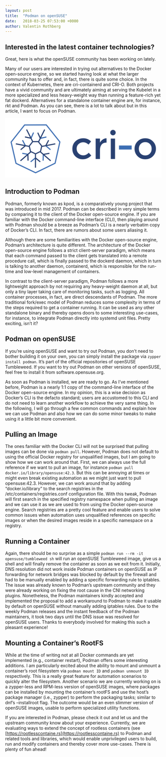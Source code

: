 ```yaml
---
layout: post
title:  "Podman on openSUSE"
date:   2018-03-25 07:53:00 +0000
author: Valentin Rothberg
---
```

## Interested in the latest container technologies?

Great, here is what the openSUSE community has been working on lately.

Many of our users are interested in trying out alternatives to the Docker open-source engine, so we started having look at what the larger community has to offer and, in fact, there is quite some choice. In the context of Kubernetes, there are cri-containerd and CRI-O. Both projects have a vivid community and are ultimately aiming at serving the Kubelet in a more specialized and less heavy-weight way than running a feature-rich yet fat dockerd. Alternatives for a standalone container engine are, for instance, rkt and Podman. As you can see, there is a lot to talk about but in this article, I want to focus on Podman.

![CRI-O](/assets/images/criologo.svg)

## Introduction to Podman

Podman, formerly known as kpod, is a comparatively young project that was introduced in mid 2017. Podman can be described in very simple terms by comparing it to the client of the Docker open-source engine. If you are familiar with the Docker command-line interface (CLI), then playing around with Podman should be a breeze as Podman’s CLI is a nearly verbatim copy of Docker’s CLI. In fact, there are rumors about some users aliasing it.

Although there are some familiarities with the Docker open-source engine, Podman’s architecture is quite different. The architecture of the Docker open-source engine follows a strict client-server paradigm, which means that each command passed to the client gets translated into a remote procedure call, which is finally passed to the dockerd daemon, which in turn is talking to another daemon, containerd, which is responsible for the run-time and low-level management of containers.

In contrast to the client-server paradigm, Podman follows a more lightweight approach by not requiring any heavy-weight daemon at all, but only a tiny layer taking care of monitoring tasks, such as logging. All container processes, in fact, are direct descendants of Podman. The more traditional fork/exec model of Podman reduces some complexity in terms of the steps required to get a container running. It can be used as any other standalone binary and thereby opens doors to some interesting use-cases, for instance, to integrate Podman directly into systemd unit files. Pretty exciting, isn’t it?

## Podman on openSUSE

If you’re using openSUSE and want to try out Podman, you don’t need to bother building it on your own, you can simply install the package via `zypper install podman`. It’s part of the official repositories of openSUSE Tumbleweed. If you want to try out Podman on other versions of openSUSE, feel free to install it from software.opensuse.org.

As soon as Podman is installed, we are ready to go. As I’ve mentioned before, Podman is a nearly 1:1 copy of the command-line interface of the Docker open-source engine. In my opinion, this is a wise decision as Docker’s CLI is the defacto standard; users are accustomed to this CLI and do not need to learn another workflow to achieve the very same thing. In the following, I will go through a few common commands and explain how we can use Podman and also how we can do some minor tweaks to make using it a little bit more convenient.

## Pulling an Image

The ones familiar with the Docker CLI will not be surprised that pulling images can be done via `podman pull`. However, Podman does not default to using the official Docker registry for unqualified images, but I am going to show how we can work around that. First, we can always use the full reference if we want to pull an image, for instance `podman pull docker.io/library/opensuse:42.3`. But this can be annoying at times or might even break existing automation as we might just want to pull opensuse:42.3. However, we can work around that by adding “docker.io/library” to the search registries in the /etc/containers/registries.conf configuration file. With this tweak, Podman will first search in the specified registry namespace when pulling an image and we can use it as we are used to from using the Docker open-source engine. Search registries are a pretty cool feature and enable users to solve common issues when automation uses unqualified references on specific images or when the desired images reside in a specific namespace on a registry.

## Running a Container

Again, there should be no surprise as a simple `podman run --rm -it opensuse/tumbleweed sh` will run an openSUSE Tumbleweed image, give us a shell and will finally remove the container as soon as we exit from it. Initially, DNS resolution did not work inside Podman containers on openSUSE as IP forwarding for network bridges was blocked by default by the firewall and had to be manually enabled by adding a specific forwarding rule to iptables. The issue was already known to Podman’s upstream community and they were already working on fixing the root cause in the CNI networking plugins. Nonetheless, the Podman maintainers kindly accepted and implemented the proposal to add a workaround to Podman to make it usable by default on openSUSE without manually adding iptables rules. Due to the weekly Podman releases and the instant feedback of the Podman maintainers, it took two days until the DNS issue was resolved for openSUSE users. Thanks to everybody involved for making this such a pleasant experience!

## Mounting a Container’s RootFS

While at the time of writing not at all Docker commands are yet implemented (e.g., container restart), Podman offers some interesting additions. I am particularly excited about the ability to mount and unmount a container’s root filesystem via `podman mount ID` and `podman unmount ID` respectively. This is a really great feature for automation scenarios to quickly alter the filesystem. Another scenario we are currently working on is a zypper-less and RPM-less version of openSUSE images, where packages can be installed by mounting the container’s rootFS and use the host’s package manager (i.e., zypper) to perform the packaging tasks; similar to dnf’s –installroot flag. The outcome would be an even slimmer version of openSUSE images, usable to perform specialized utility functions.

If you are interested in Podman, please check it out and let us and the upstream community know about your experience. Currently, we are evaluating ways to extend the concept of rootless containers (see [https://rootlesscontaine.rs](https://rootlesscontaine.rs) to Podman and related tools and libraries, which would enable unprivileged users to build, run and modify containers and thereby cover more use-cases. There is plenty of fun ahead!